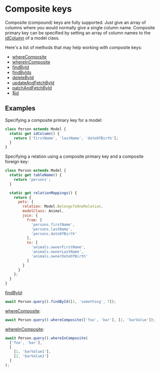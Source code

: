 # Composite keys

Composite (compound) keys are fully supported. Just give an array of columns where you would normally give a single column name. Composite primary key can be specified by setting an array of column names to the [idColumn](/api/model/static-properties.html#static-idcolumn) of a model class.

Here's a list of methods that may help working with composite keys:

- [whereComposite](/api/query-builder/find-methods.html#wherecomposite)
- [whereInComposite](/api/query-builder/find-methods.html#whereincomposite)
- [findById](/api/query-builder/find-methods.html#findbyid)
- [findByIds](/api/query-builder/find-methods.html#findbyids)
- [deleteById](/api/query-builder/mutate-methods.html#deletebyid)
- [updateAndFetchById](/api/query-builder/mutate-methods.html#updateandfetchbyid)
- [patchAndFetchById](/api/query-builder/mutate-methods.html#patchandfetchbyid)
- [\$id](/api/model/instance-methods.html#id)

## Examples

Specifying a composite primary key for a model:

```js
class Person extends Model {
  static get idColumn() {
    return ['firstName', 'lastName', 'dateOfBirth'];
  }
}
```

Specifying a relation using a composite primary key and a composite foreign key:

```js
class Person extends Model {
  static get tableName() {
    return 'persons';
  }

  static get relationMappings() {
    return {
      pets: {
        relation: Model.BelongsToOneRelation,
        modelClass: Animal,
        join: {
          from: [
            'persons.firstName',
            'persons.lastName',
            'persons.dateOfBirth'
          ],
          to: [
            'animals.ownerFirstName',
            'animals.ownerLastName',
            'animals.ownerDateOfBirth'
          ]
        }
      }
    };
  }
}
```

[findById](/api/query-builder/find-methods.html#findbyid):

```js
await Person.query().findById([1, 'something', 7]);
```

[whereComposite](/api/query-builder/find-methods.html#wherecomposite):

```js
await Person.query().whereComposite(['foo', 'bar'], [1, 'barValue']);
```

[whereInComposite](/api/query-builder/find-methods.html#whereincomposite):

```js
await Person.query().whereInComposite(
  ['foo', 'bar'],
  [
    [1, 'barValue1'],
    [2, 'barValue2']
  ]
);
```
